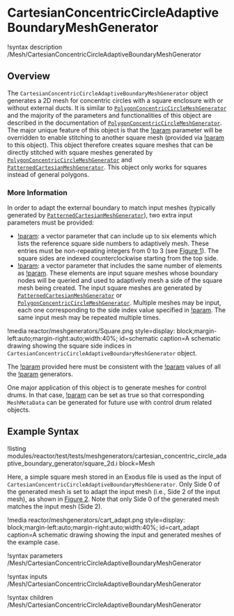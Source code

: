 # CartesianConcentricCircleAdaptiveBoundaryMeshGenerator

!syntax description /Mesh/CartesianConcentricCircleAdaptiveBoundaryMeshGenerator

## Overview

The `CartesianConcentricCircleAdaptiveBoundaryMeshGenerator` object generates a 2D mesh for concentric circles with a square enclosure with or without external ducts. It is similar to [`PolygonConcentricCircleMeshGenerator`](/PolygonConcentricCircleMeshGenerator.md) and the majority of the parameters and functionalities of this object are described in the documentation of [`PolygonConcentricCircleMeshGenerator`](/PolygonConcentricCircleMeshGenerator.md). The major unique feature of this object is that the [!param](/Mesh/CartesianConcentricCircleAdaptiveBoundaryMeshGenerator/num_sectors_per_side) parameter will be overridden to enable stitching to another square mesh (provided via [!param](/Mesh/CartesianConcentricCircleAdaptiveBoundaryMeshGenerator/inputs) to this object). This object therefore creates square meshes that can be directly stitched with square meshes generated by [`PolygonConcentricCircleMeshGenerator`](/PolygonConcentricCircleMeshGenerator.md) and [`PatternedCartesianMeshGenerator`](/PatternedCartesianMeshGenerator.md). This object only works for squares instead of general polygons.

### More Information

In order to adapt the external boundary to match input meshes (typically generated by [`PatternedCartesianMeshGenerator`](/PatternedCartesianMeshGenerator.md)), two extra input parameters must be provided:

- [!param](/Mesh/CartesianConcentricCircleAdaptiveBoundaryMeshGenerator/sides_to_adapt): a vector parameter that can include up to six elements which lists the reference square side numbers to adaptively mesh. These entries must be non-repeating integers from 0 to 3 (see [Figure 1](#schematic)). The square sides are indexed counterclockwise starting from the top side.
- [!param](/Mesh/CartesianConcentricCircleAdaptiveBoundaryMeshGenerator/inputs): a vector parameter that includes the same number of elements as [!param](/Mesh/CartesianConcentricCircleAdaptiveBoundaryMeshGenerator/sides_to_adapt). These elements are input square meshes whose boundary nodes will be queried and used to adaptively mesh a side of the square mesh being created. The input square meshes are generated by [`PatternedCartesianMeshGenerator`](/PatternedCartesianMeshGenerator.md) or [`PolygonConcentricCircleMeshGenerator`](/PolygonConcentricCircleMeshGenerator.md). Multiple meshes may be input, each one corresponding to the side index value specified in [!param](/Mesh/CartesianConcentricCircleAdaptiveBoundaryMeshGenerator/sides_to_adapt). The same input mesh may be repeated multiple times.

!media reactor/meshgenerators/Square.png
      style=display: block;margin-left:auto;margin-right:auto;width:40%;
      id=schematic
      caption=A schematic drawing showing the square side indices in `CartesianConcentricCircleAdaptiveBoundaryMeshGenerator` object.

The [!param](/Mesh/CartesianConcentricCircleAdaptiveBoundaryMeshGenerator/square_size) provided here must be consistent with the [!param](/Mesh/CartesianConcentricCircleAdaptiveBoundaryMeshGenerator/square_size) values of all the [!param](/Mesh/CartesianConcentricCircleAdaptiveBoundaryMeshGenerator/inputs) generators.

One major application of this object is to generate meshes for control drums. In that case, [!param](/Mesh/CartesianConcentricCircleAdaptiveBoundaryMeshGenerator/is_control_drum) can be set as true so that corresponding `MeshMetaData` can be generated for future use with control drum related objects.

## Example Syntax

!listing modules/reactor/test/tests/meshgenerators/cartesian_concentric_circle_adaptive_boundary_generator/square_2d.i block=Mesh

Here, a simple square mesh stored in an Exodus file is used as the input of `CartesianConcentricCircleAdaptiveBoundaryMeshGenerator`. Only Side 0 of the generated mesh is set to adapt the input mesh (i.e., Side 2 of the input mesh), as shown in [Figure 2](#cart_adapt). Note that only Side 0 of the generated mesh matches the input mesh (Side 2).

!media reactor/meshgenerators/cart_adapt.png
      style=display: block;margin-left:auto;margin-right:auto;width:40%;
      id=cart_adapt
      caption=A schematic drawing showing the input and generated meshes of the example case.

!syntax parameters /Mesh/CartesianConcentricCircleAdaptiveBoundaryMeshGenerator

!syntax inputs /Mesh/CartesianConcentricCircleAdaptiveBoundaryMeshGenerator

!syntax children /Mesh/CartesianConcentricCircleAdaptiveBoundaryMeshGenerator
